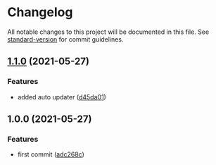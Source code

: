 # Changelog

All notable changes to this project will be documented in this file. See [standard-version](https://github.com/conventional-changelog/standard-version) for commit guidelines.

## [1.1.0](https://github.com/mancioshell/electron-virtual-pizzeria-assistant/compare/v1.0.0...v1.1.0) (2021-05-27)


### Features

* added auto updater ([d45da01](https://github.com/mancioshell/electron-virtual-pizzeria-assistant/commit/d45da01f8f9b3e49fe4a6c05b98ae7284bf4239f))

## 1.0.0 (2021-05-27)


### Features

* first commit ([adc268c](https://github.com/mancioshell/electron-virtual-pizzeria-assistant/commit/adc268c0e14d32274ba6b283a8c8a2be5726640c))
